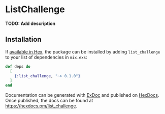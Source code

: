# ListChallenge

**TODO: Add description**

## Installation

If [available in Hex](https://hex.pm/docs/publish), the package can be installed
by adding `list_challenge` to your list of dependencies in `mix.exs`:

```elixir
def deps do
  [
    {:list_challenge, "~> 0.1.0"}
  ]
end
```

Documentation can be generated with [ExDoc](https://github.com/elixir-lang/ex_doc)
and published on [HexDocs](https://hexdocs.pm). Once published, the docs can
be found at <https://hexdocs.pm/list_challenge>.

